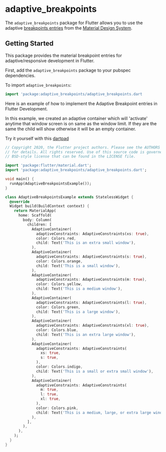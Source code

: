 # adaptive_breakpoints

The `adaptive_breakpoints` package for Flutter allows you to use the adaptive [breakpoints entries](https://material.io/design/layout/responsive-layout-grid.html#breakpoints) from the [Material Design System](https://material.io/).

## Getting Started

This package provides the material breakpoint entries for adaptive/responsive development in Flutter.

First, add the `adaptive_breakpoints` package to your pubspec dependencies.

To import `adaptive_breakpoints`:

```dart
import 'package:adaptive_breakpoints/adaptive_breakpoints.dart
```

Here is an example of how to implement the Adaptive Breakpoint entries in Flutter Development.

In this example, we created an adaptive container which will 'activate' anytime that window screen is
on same as the window limit. If they are the same the child will show otherwise it will be an empty container.

Try it yourself with this [dartpad](https://dartpad.dev/be6d3b390933220daf14bd4afd7e438c)

```dart
// Copyright 2020, the Flutter project authors. Please see the AUTHORS file
// for details. All rights reserved. Use of this source code is governed by a
// BSD-style license that can be found in the LICENSE file.

import 'package:flutter/material.dart';
import 'package:adaptive_breakpoints/adaptive_breakpoints.dart';

void main() {
  runApp(AdaptiveBreakpointsExample());
}

class AdaptiveBreakpointsExample extends StatelessWidget {
  @override
  Widget build(BuildContext context) {
    return MaterialApp(
      home: Scaffold(
        body: Column(
          children: [
            AdaptiveContainer(
              adaptiveConstraints: AdaptiveConstraints(xs: true),
              color: Colors.red,
              child: Text('This is an extra small window'),
            ),
            AdaptiveContainer(
              adaptiveConstraints: AdaptiveConstraints(s: true),
              color: Colors.orange,
              child: Text('This is a small window'),
            ),
            AdaptiveContainer(
              adaptiveConstraints: AdaptiveConstraints(m: true),
              color: Colors.yellow,
              child: Text('This is a medium window'),
            ),
            AdaptiveContainer(
              adaptiveConstraints: AdaptiveConstraints(l: true),
              color: Colors.green,
              child: Text('This is a large window'),
            ),
            AdaptiveContainer(
              adaptiveConstraints: AdaptiveConstraints(xl: true),
              color: Colors.blue,
              child: Text('This is an extra large window'),
            ),
            AdaptiveContainer(
              adaptiveConstraints: AdaptiveConstraints(
                xs: true,
                s: true,
              ),
              color: Colors.indigo,
              child: Text('This is a small or extra small window'),
            ),
            AdaptiveContainer(
              adaptiveConstraints: AdaptiveConstraints(
                m: true,
                l: true,
                xl: true,
              ),
              color: Colors.pink,
              child: Text('This is a medium, large, or extra large window'),
            ),
          ],
        ),
      ),
    );
  }
}

```
